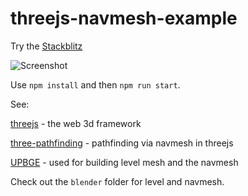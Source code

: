 # threejs-navmesh-example

Try the [Stackblitz](https://stackblitz.com/github/tamani-coding/threejs-navmesh-example) 

![Screenshot](https://github.com/tamani-coding/threejs-navmesh-example/blob/main/screenshot01.png?raw=true)

Use `npm install` and then `npm run start`.

See:

[threejs](https://threejs.org/) - the web 3d framework

[three-pathfinding](https://github.com/donmccurdy/three-pathfinding) - pathfinding via navmesh in threejs

[UPBGE](https://upbge.org/) - used for building level mesh and the navmesh

Check out the `blender` folder for level and navmesh.